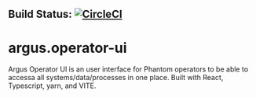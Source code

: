 ## Build Status: [![CircleCI](https://dl.circleci.com/status-badge/img/circleci/9ge79Tve6oRQavbD51DxNt/Xw26NiUkrEBAbspQt74jk3/tree/main.svg?style=svg&circle-token=CCIPRJ_JMNuSnQtDWtF8Uy5azi3zC_7c727d72ee6e5efbdef1607db2ed6a8dcb1a4228)](https://dl.circleci.com/status-badge/redirect/circleci/9ge79Tve6oRQavbD51DxNt/Xw26NiUkrEBAbspQt74jk3/tree/main)

# argus.operator-ui

Argus Operator UI is an user interface for Phantom operators to be able to accessa all systems/data/processes in one place. Built with React, Typescript, yarn, and VITE.